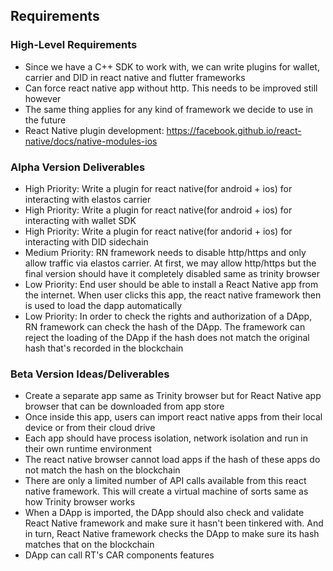 ## Requirements

### High-Level Requirements
- Since we have a C++ SDK to work with, we can write plugins for wallet, carrier and DID in react native and flutter frameworks 
- Can force react native app without http. This needs to be improved still however
- The same thing applies for any kind of framework we decide to use in the future
- React Native plugin development: https://facebook.github.io/react-native/docs/native-modules-ios 

### Alpha Version Deliverables
- High Priority: Write a plugin for react native(for android + ios) for interacting with elastos carrier
- High Priority: Write a plugin for react native(for android + ios) for interacting with wallet SDK
- High Priority: Write a plugin for react native(for andorid + ios) for interacting with DID sidechain
- Medium Priority: RN framework needs to disable http/https and only allow traffic via elastos carrier. At first, we may allow http/https but the final version should have it completely disabled same as trinity browser 
- Low Priority: End user should be able to install a React Native app from the internet. When user clicks this app, the react native framework then is used to load the dapp automatically
- Low Priority: In order to check the rights and authorization of a DApp, RN framework can check the hash of the DApp. The framework can reject the loading of the DApp if the hash does not match the original hash that's recorded in the blockchain

### Beta Version Ideas/Deliverables
- Create a separate app same as Trinity browser but for React Native app browser that can be downloaded from app store
- Once inside this app, users can import react native apps from their local device or from their cloud drive
- Each app should have process isolation, network isolation and run in their own runtime environment
- The react native browser cannot load apps if the hash of these apps do not match the hash on the blockchain
- There are only a limited number of API calls available from this react native framework. This will create a virtual machine of sorts same as how Trinity browser works
- When a DApp is imported, the DApp should also check and validate React Native framework and make sure it hasn't been tinkered with. And in turn, React Native framework checks the DApp to make sure its hash matches that on the blockchain
- DApp can call RT's CAR components features
